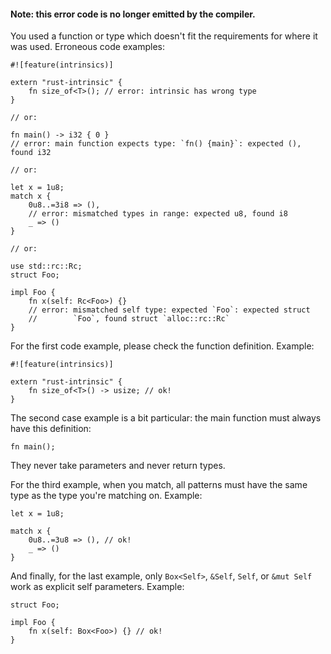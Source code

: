 #### Note: this error code is no longer emitted by the compiler.

You used a function or type which doesn't fit the requirements for where it was
used. Erroneous code examples:

```compile_fail
#![feature(intrinsics)]

extern "rust-intrinsic" {
    fn size_of<T>(); // error: intrinsic has wrong type
}

// or:

fn main() -> i32 { 0 }
// error: main function expects type: `fn() {main}`: expected (), found i32

// or:

let x = 1u8;
match x {
    0u8..=3i8 => (),
    // error: mismatched types in range: expected u8, found i8
    _ => ()
}

// or:

use std::rc::Rc;
struct Foo;

impl Foo {
    fn x(self: Rc<Foo>) {}
    // error: mismatched self type: expected `Foo`: expected struct
    //        `Foo`, found struct `alloc::rc::Rc`
}
```

For the first code example, please check the function definition. Example:

```
#![feature(intrinsics)]

extern "rust-intrinsic" {
    fn size_of<T>() -> usize; // ok!
}
```

The second case example is a bit particular: the main function must always
have this definition:

```compile_fail
fn main();
```

They never take parameters and never return types.

For the third example, when you match, all patterns must have the same type
as the type you're matching on. Example:

```
let x = 1u8;

match x {
    0u8..=3u8 => (), // ok!
    _ => ()
}
```

And finally, for the last example, only `Box<Self>`, `&Self`, `Self`,
or `&mut Self` work as explicit self parameters. Example:

```
struct Foo;

impl Foo {
    fn x(self: Box<Foo>) {} // ok!
}
```
